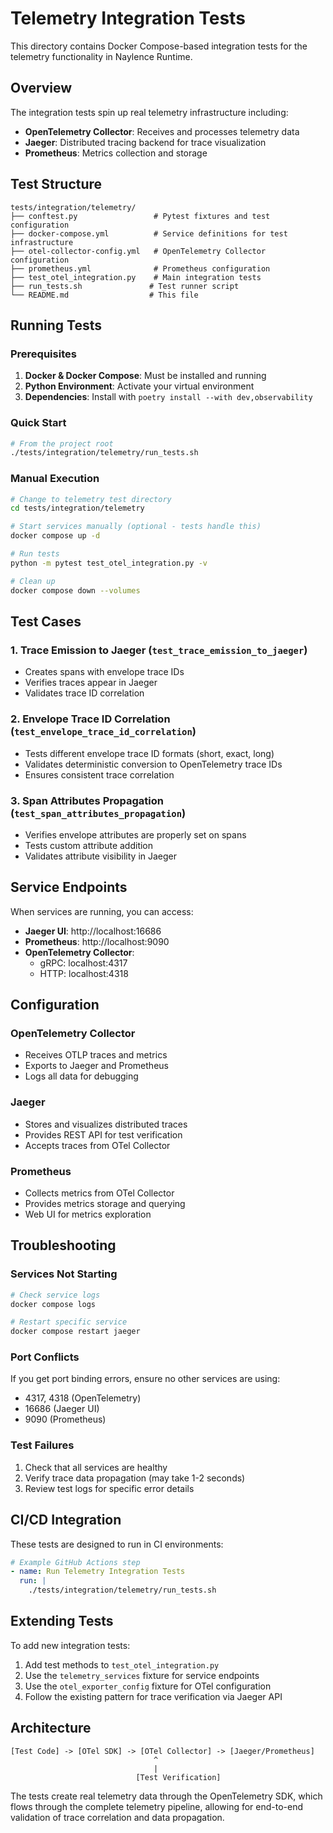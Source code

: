# Telemetry Integration Tests

This directory contains Docker Compose-based integration tests for the telemetry functionality in Naylence Runtime.

## Overview

The integration tests spin up real telemetry infrastructure including:

- **OpenTelemetry Collector**: Receives and processes telemetry data
- **Jaeger**: Distributed tracing backend for trace visualization
- **Prometheus**: Metrics collection and storage

## Test Structure

```
tests/integration/telemetry/
├── conftest.py                 # Pytest fixtures and test configuration
├── docker-compose.yml          # Service definitions for test infrastructure
├── otel-collector-config.yml   # OpenTelemetry Collector configuration
├── prometheus.yml              # Prometheus configuration
├── test_otel_integration.py    # Main integration tests
├── run_tests.sh               # Test runner script
└── README.md                  # This file
```

## Running Tests

### Prerequisites

1. **Docker & Docker Compose**: Must be installed and running
2. **Python Environment**: Activate your virtual environment
3. **Dependencies**: Install with `poetry install --with dev,observability`

### Quick Start

```bash
# From the project root
./tests/integration/telemetry/run_tests.sh
```

### Manual Execution

```bash
# Change to telemetry test directory
cd tests/integration/telemetry

# Start services manually (optional - tests handle this)
docker compose up -d

# Run tests
python -m pytest test_otel_integration.py -v

# Clean up
docker compose down --volumes
```

## Test Cases

### 1. Trace Emission to Jaeger (`test_trace_emission_to_jaeger`)
- Creates spans with envelope trace IDs
- Verifies traces appear in Jaeger
- Validates trace ID correlation

### 2. Envelope Trace ID Correlation (`test_envelope_trace_id_correlation`)
- Tests different envelope trace ID formats (short, exact, long)
- Validates deterministic conversion to OpenTelemetry trace IDs
- Ensures consistent trace correlation

### 3. Span Attributes Propagation (`test_span_attributes_propagation`)
- Verifies envelope attributes are properly set on spans
- Tests custom attribute addition
- Validates attribute visibility in Jaeger

## Service Endpoints

When services are running, you can access:

- **Jaeger UI**: http://localhost:16686
- **Prometheus**: http://localhost:9090
- **OpenTelemetry Collector**: 
  - gRPC: localhost:4317
  - HTTP: localhost:4318

## Configuration

### OpenTelemetry Collector
- Receives OTLP traces and metrics
- Exports to Jaeger and Prometheus
- Logs all data for debugging

### Jaeger
- Stores and visualizes distributed traces
- Provides REST API for test verification
- Accepts traces from OTel Collector

### Prometheus
- Collects metrics from OTel Collector
- Provides metrics storage and querying
- Web UI for metrics exploration

## Troubleshooting

### Services Not Starting
```bash
# Check service logs
docker compose logs

# Restart specific service
docker compose restart jaeger
```

### Port Conflicts
If you get port binding errors, ensure no other services are using:
- 4317, 4318 (OpenTelemetry)
- 16686 (Jaeger UI)
- 9090 (Prometheus)

### Test Failures
1. Check that all services are healthy
2. Verify trace data propagation (may take 1-2 seconds)
3. Review test logs for specific error details

## CI/CD Integration

These tests are designed to run in CI environments:

```yaml
# Example GitHub Actions step
- name: Run Telemetry Integration Tests
  run: |
    ./tests/integration/telemetry/run_tests.sh
```

## Extending Tests

To add new integration tests:

1. Add test methods to `test_otel_integration.py`
2. Use the `telemetry_services` fixture for service endpoints
3. Use the `otel_exporter_config` fixture for OTel configuration
4. Follow the existing pattern for trace verification via Jaeger API

## Architecture

```
[Test Code] -> [OTel SDK] -> [OTel Collector] -> [Jaeger/Prometheus]
                                ^
                                |
                            [Test Verification]
```

The tests create real telemetry data through the OpenTelemetry SDK, which flows through the complete telemetry pipeline, allowing for end-to-end validation of trace correlation and data propagation.
